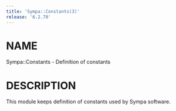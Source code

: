 ```yaml
---
title: 'Sympa::Constants(3)'
release: '6.2.70'
---
```


# NAME

Sympa::Constants - Definition of constants

# DESCRIPTION

This module keeps definition of constants used by Sympa software.
